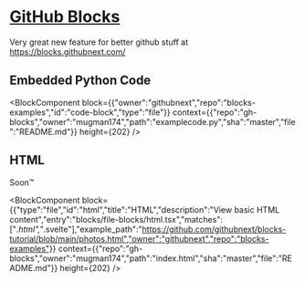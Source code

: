 # [GitHub Blocks](https://blocks.githubnext.com/)
Very great new feature for better github stuff at https://blocks.githubnext.com/


## Embedded Python Code

<BlockComponent
block={{"owner":"githubnext","repo":"blocks-examples","id":"code-block","type":"file"}}
context={{"repo":"gh-blocks","owner":"mugman174","path":"examplecode.py","sha":"master","file":"README.md"}}
height={202}
/>
## HTML
Soon™️

<BlockComponent
block={{"type":"file","id":"html","title":"HTML","description":"View basic HTML content","entry":"blocks/file-blocks/html.tsx","matches":["*.html","*.svelte"],"example_path":"https://github.com/githubnext/blocks-tutorial/blob/main/photos.html","owner":"githubnext","repo":"blocks-examples"}}
context={{"repo":"gh-blocks","owner":"mugman174","path":"index.html","sha":"master","file":"README.md"}}
height={202}
/>